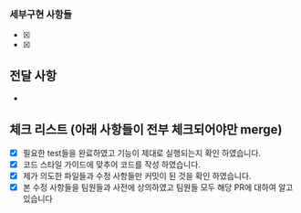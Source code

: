 ### 세부구현 사항들
- [x] 
- [x] 

## 전달 사항 
-

## 체크 리스트 (아래 사항들이 전부 체크되어야만 merge)
- [x]  필요한 test들을 완료하였고 기능이 제대로 실행되는지 확인 하였습니다.
- [x]  코드 스타일 가이드에 맞추어 코드를 작성 하였습니다.
- [x]  제가 의도한 파일들과 수정 사항들만 커밋이 된 것을 확인 하였습니다.
- [x]  본 수정 사항들을 팀원들과 사전에 상의하였고 팀원들 모두 해당 PR에 대하여 알고 있습니다
